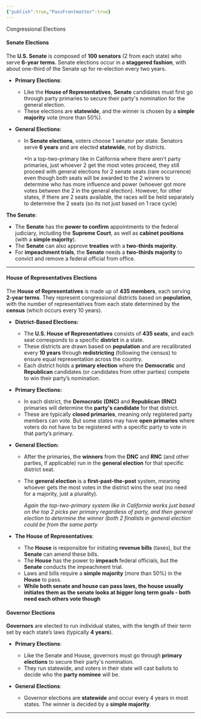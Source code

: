 ```yaml
---
{"publish":true,"PassFrontmatter":true}
---
```


Congressional Elections

#### **Senate Elections**

The **U.S. Senate** is composed of **100 senators** (2 from each state) who serve **6-year terms**. Senate elections occur in a **staggered fashion**, with about one-third of the Senate up for re-election every two years.

- **Primary Elections**:
    
    - Like the **House of Representatives**, **Senate** candidates must first go through party primaries to secure their party's nomination for the general election.
    - These elections are **statewide**, and the winner is chosen by a **simple majority** vote (more than 50%).
- **General Elections**:
    
    - In **Senate elections**, voters choose 1 senator per state. Senators serve **6 years** and are elected **statewide**, not by districts.
      
      *In a top-two-primary like in California where there aren't party primaries, just whoever 2 get the most votes proceed, they still proceed with general elections for 2 senate seats (rare occurrence) even though both seats will be awarded to the 2 winners to determine who has more influence and power (whoever got more votes between the 2 in the general election). However, for other states, if there are 2 seats available, the races will be held separately to determine the 2 seats (so its not just based on 1 race cycle) 
      
**The Senate**:

- The **Senate** has the **power to confirm** appointments to the federal judiciary, including the **Supreme Court**, as well as **cabinet positions** (with a **simple majority**).
- The **Senate** can also approve **treaties** with a **two-thirds majority**.
- For **impeachment trials**, the **Senate** needs a **two-thirds majority** to convict and remove a federal official from office.

---

#### **House of Representatives Elections**

The **House of Representatives** is made up of **435 members**, each serving **2-year terms**. They represent congressional districts based on **population**, with the number of representatives from each state determined by the **census** (which occurs every 10 years).

- **District-Based Elections:**
    
    - The **U.S. House of Representatives** consists of **435 seats**, and each seat corresponds to a specific **district** in a state.
    - These districts are drawn based on **population** and are recalibrated every **10 years** through **redistricting** (following the census) to ensure equal representation across the country.
    - Each district holds a **primary election** where the **Democratic** and **Republican** candidates (or candidates from other parties) compete to win their party’s nomination.
    
- **Primary Elections:**
    
    - In each district, the **Democratic (DNC)** and **Republican (RNC)** primaries will determine the **party's candidate** for that district.
    - These are typically **closed primaries**, meaning only registered party members can vote. But some states may have **open primaries** where voters do not have to be registered with a specific party to vote in that party’s primary.
    
- **General Election:**
    
    - After the primaries, the **winners** from the **DNC** and **RNC** (and other parties, if applicable) run in the **general election** for that specific district seat.
    - The **general election** is a **first-past-the-post** system, meaning whoever gets the most votes in the district wins the seat (no need for a majority, just a plurality).
      
      *Again the top-two-primary system like in California works just based on the top 2 picks per primary regardless of party, and then general election to determine the winner (both 2 finalists in general election could be from the same party*

- **The House of Representatives**:
    
    - The **House** is responsible for initiating **revenue bills** (taxes), but the **Senate** can amend these bills.
    - The **House** has the power to **impeach** federal officials, but the **Senate** conducts the impeachment trial.
    - Laws and bills require a **simple majority** (more than 50%) in the **House** to pass.
    - **While both senate and house can pass laws, the house usually initiates them as the senate looks at bigger long term goals - both need each others vote though**

#### **Governor Elections**

**Governors** are elected to run individual states, with the length of their term set by each state’s laws (typically **4 years**).

- **Primary Elections**:
    
    - Like the Senate and House, governors must go through **primary elections** to secure their party's nomination.
    - They run statewide, and voters in their state will cast ballots to decide who the **party nominee** will be.
- **General Elections**:
    
    - Governor elections are **statewide** and occur every 4 years in most states. The winner is decided by a **simple majority**.
    
---